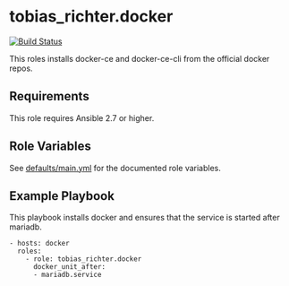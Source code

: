 # tobias_richter.docker

[![Build Status](https://travis-ci.org/tobias-richter/ansible-docker.svg?branch=master)](https://travis-ci.org/tobias-richter/ansible-docker)

This roles installs docker-ce and docker-ce-cli from the official docker
repos.

## Requirements

This role requires Ansible 2.7 or higher.

## Role Variables

See [defaults/main.yml](defaults/main.yml) for the documented role variables.

## Example Playbook

This playbook installs docker and ensures that the service is started
after mariadb.

    - hosts: docker
	  roles:
	    - role: tobias_richter.docker
          docker_unit_after: 
          - mariadb.service
